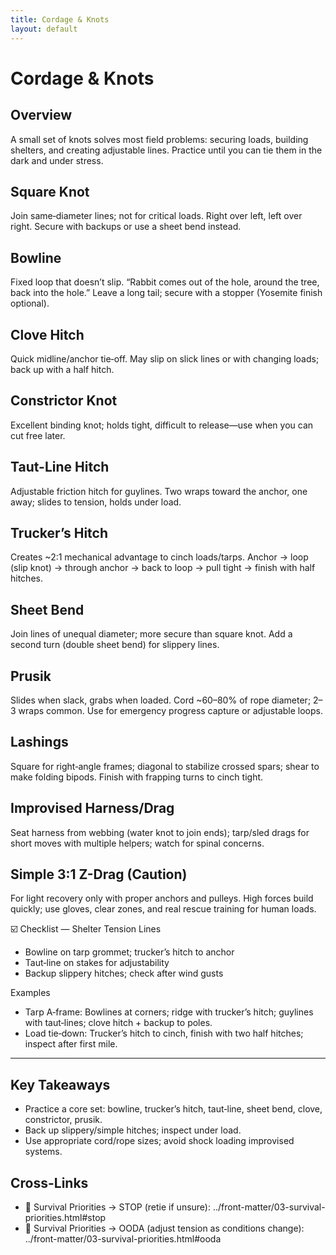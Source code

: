 ```yaml
---
title: Cordage & Knots
layout: default
---
```


# Cordage & Knots

## Overview
A small set of knots solves most field problems: securing loads, building shelters, and creating adjustable lines. Practice until you can tie them in the dark and under stress.

## Square Knot
Join same‑diameter lines; not for critical loads. Right over left, left over right. Secure with backups or use a sheet bend instead.

## Bowline
Fixed loop that doesn’t slip. “Rabbit comes out of the hole, around the tree, back into the hole.” Leave a long tail; secure with a stopper (Yosemite finish optional).

## Clove Hitch
Quick midline/anchor tie‑off. May slip on slick lines or with changing loads; back up with a half hitch.

## Constrictor Knot
Excellent binding knot; holds tight, difficult to release—use when you can cut free later.

## Taut-Line Hitch
Adjustable friction hitch for guylines. Two wraps toward the anchor, one away; slides to tension, holds under load.

## Trucker’s Hitch
Creates ~2:1 mechanical advantage to cinch loads/tarps. Anchor → loop (slip knot) → through anchor → back to loop → pull tight → finish with half hitches.

## Sheet Bend
Join lines of unequal diameter; more secure than square knot. Add a second turn (double sheet bend) for slippery lines.

## Prusik
Slides when slack, grabs when loaded. Cord ~60–80% of rope diameter; 2–3 wraps common. Use for emergency progress capture or adjustable loops.

## Lashings
Square for right‑angle frames; diagonal to stabilize crossed spars; shear to make folding bipods. Finish with frapping turns to cinch tight.

## Improvised Harness/Drag
Seat harness from webbing (water knot to join ends); tarp/sled drags for short moves with multiple helpers; watch for spinal concerns.

## Simple 3:1 Z-Drag (Caution)
For light recovery only with proper anchors and pulleys. High forces build quickly; use gloves, clear zones, and real rescue training for human loads.

☑️ Checklist — Shelter Tension Lines
- Bowline on tarp grommet; trucker’s hitch to anchor
- Taut‑line on stakes for adjustability
- Backup slippery hitches; check after wind gusts

Examples
- Tarp A‑frame: Bowlines at corners; ridge with trucker’s hitch; guylines with taut‑lines; clove hitch + backup to poles.
- Load tie‑down: Trucker’s hitch to cinch, finish with two half hitches; inspect after first mile.

---

## Key Takeaways
- Practice a core set: bowline, trucker’s hitch, taut‑line, sheet bend, clove, constrictor, prusik.
- Back up slippery/simple hitches; inspect under load.
- Use appropriate cord/rope sizes; avoid shock loading improvised systems.

## Cross-Links
- 📝 Survival Priorities → STOP (retie if unsure): ../front-matter/03-survival-priorities.html#stop
- 📝 Survival Priorities → OODA (adjust tension as conditions change): ../front-matter/03-survival-priorities.html#ooda
